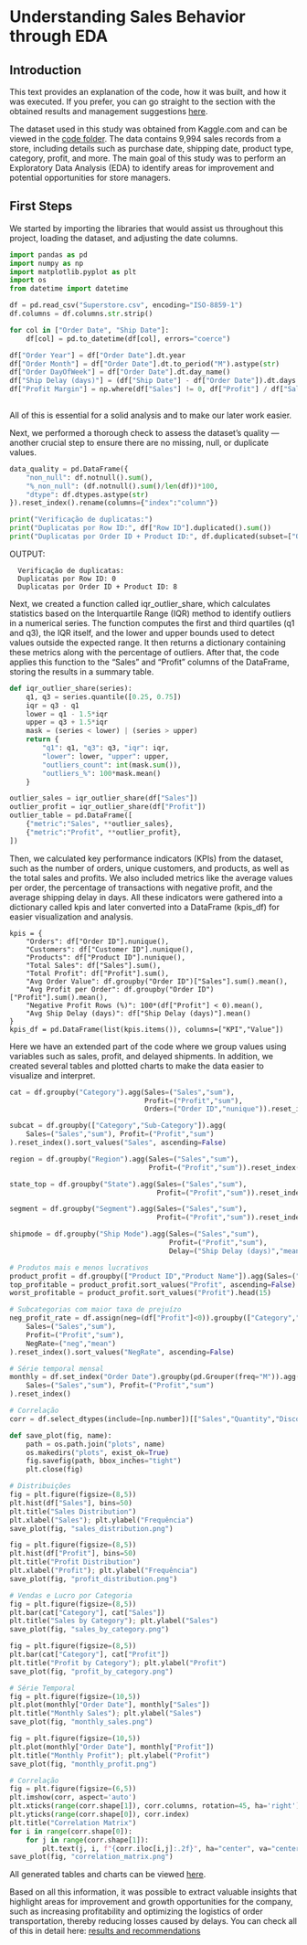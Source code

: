 # Understanding Sales Behavior through EDA

## Introduction

This text provides an explanation of the code, how it was built, and how it was executed. If you prefer, you can go straight to the section with the obtained results and management suggestions [here](results.md).

The dataset used in this study was obtained from Kaggle.com and can be viewed in the [code folder](https://github.com/Benfluc/Projects/tree/main/project5/codes).
The data contains 9,994 sales records from a store, including details such as purchase date, shipping date, product type, category, profit, and more.
The main goal of this study was to perform an Exploratory Data Analysis (EDA) to identify areas for improvement and potential opportunities for store managers.

## First Steps
We started by importing the libraries that would assist us throughout this project, loading the dataset, and adjusting the date columns.

```python
import pandas as pd
import numpy as np
import matplotlib.pyplot as plt
import os
from datetime import datetime

df = pd.read_csv("Superstore.csv", encoding="ISO-8859-1")
df.columns = df.columns.str.strip()

for col in ["Order Date", "Ship Date"]:
    df[col] = pd.to_datetime(df[col], errors="coerce")

df["Order Year"] = df["Order Date"].dt.year
df["Order Month"] = df["Order Date"].dt.to_period("M").astype(str)
df["Order DayOfWeek"] = df["Order Date"].dt.day_name()
df["Ship Delay (days)"] = (df["Ship Date"] - df["Order Date"]).dt.days
df["Profit Margin"] = np.where(df["Sales"] != 0, df["Profit"] / df["Sales"], np.nan)
  
```
All of this is essential for a solid analysis and to make our later work easier.

Next, we performed a thorough check to assess the dataset’s quality — another crucial step to ensure there are no missing, null, or duplicate values.

```python
data_quality = pd.DataFrame({
    "non_null": df.notnull().sum(),
    "%_non_null": (df.notnull().sum()/len(df))*100,
    "dtype": df.dtypes.astype(str)
}).reset_index().rename(columns={"index":"column"})

print("Verificação de duplicatas:")
print("Duplicatas por Row ID:", df["Row ID"].duplicated().sum())
print("Duplicatas por Order ID + Product ID:", df.duplicated(subset=["Order ID", "Product ID"]).sum())
```
OUTPUT:

      Verificação de duplicatas:
      Duplicatas por Row ID: 0
      Duplicatas por Order ID + Product ID: 8


Next, we created a function called iqr_outlier_share, which calculates statistics based on the Interquartile Range (IQR) method to identify outliers in a numerical series.
The function computes the first and third quartiles (q1 and q3), the IQR itself, and the lower and upper bounds used to detect values outside the expected range.
It then returns a dictionary containing these metrics along with the percentage of outliers.
After that, the code applies this function to the “Sales” and “Profit” columns of the DataFrame, storing the results in a summary table.

```python
def iqr_outlier_share(series):
    q1, q3 = series.quantile([0.25, 0.75])
    iqr = q3 - q1
    lower = q1 - 1.5*iqr
    upper = q3 + 1.5*iqr
    mask = (series < lower) | (series > upper)
    return {
        "q1": q1, "q3": q3, "iqr": iqr,
        "lower": lower, "upper": upper,
        "outliers_count": int(mask.sum()),
        "outliers_%": 100*mask.mean()
    }

outlier_sales = iqr_outlier_share(df["Sales"])
outlier_profit = iqr_outlier_share(df["Profit"])
outlier_table = pd.DataFrame([
    {"metric":"Sales", **outlier_sales},
    {"metric":"Profit", **outlier_profit},
])
```

Then, we calculated key performance indicators (KPIs) from the dataset, such as the number of orders, unique customers, and products, as well as the total sales and profits.
We also included metrics like the average values per order, the percentage of transactions with negative profit, and the average shipping delay in days.
All these indicators were gathered into a dictionary called kpis and later converted into a DataFrame (kpis_df) for easier visualization and analysis.

```pyhton
kpis = {
    "Orders": df["Order ID"].nunique(),
    "Customers": df["Customer ID"].nunique(),
    "Products": df["Product ID"].nunique(),
    "Total Sales": df["Sales"].sum(),
    "Total Profit": df["Profit"].sum(),
    "Avg Order Value": df.groupby("Order ID")["Sales"].sum().mean(),
    "Avg Profit per Order": df.groupby("Order ID")["Profit"].sum().mean(),
    "Negative Profit Rows (%)": 100*(df["Profit"] < 0).mean(),
    "Avg Ship Delay (days)": df["Ship Delay (days)"].mean()
}
kpis_df = pd.DataFrame(list(kpis.items()), columns=["KPI","Value"])
```

Here we have an extended part of the code where we group values using variables such as sales, profit, and delayed shipments.
In addition, we created several tables and plotted charts to make the data easier to visualize and interpret.

```python
cat = df.groupby("Category").agg(Sales=("Sales","sum"),
                                 Profit=("Profit","sum"),
                                 Orders=("Order ID","nunique")).reset_index()

subcat = df.groupby(["Category","Sub-Category"]).agg(
    Sales=("Sales","sum"), Profit=("Profit","sum")
).reset_index().sort_values("Sales", ascending=False)

region = df.groupby("Region").agg(Sales=("Sales","sum"),
                                  Profit=("Profit","sum")).reset_index()

state_top = df.groupby("State").agg(Sales=("Sales","sum"),
                                    Profit=("Profit","sum")).reset_index().sort_values("Sales", ascending=False).head(15)

segment = df.groupby("Segment").agg(Sales=("Sales","sum"),
                                    Profit=("Profit","sum")).reset_index()

shipmode = df.groupby("Ship Mode").agg(Sales=("Sales","sum"),
                                       Profit=("Profit","sum"),
                                       Delay=("Ship Delay (days)","mean")).reset_index()

# Produtos mais e menos lucrativos
product_profit = df.groupby(["Product ID","Product Name"]).agg(Sales=("Sales","sum"), Profit=("Profit","sum")).reset_index()
top_profitable = product_profit.sort_values("Profit", ascending=False).head(15)
worst_profitable = product_profit.sort_values("Profit").head(15)

# Subcategorias com maior taxa de prejuízo
neg_profit_rate = df.assign(neg=(df["Profit"]<0)).groupby(["Category","Sub-Category"]).agg(
    Sales=("Sales","sum"),
    Profit=("Profit","sum"),
    NegRate=("neg","mean")
).reset_index().sort_values("NegRate", ascending=False)

# Série temporal mensal
monthly = df.set_index("Order Date").groupby(pd.Grouper(freq="M")).agg(
    Sales=("Sales","sum"), Profit=("Profit","sum")
).reset_index()

# Correlação
corr = df.select_dtypes(include=[np.number])[["Sales","Quantity","Discount","Profit","Ship Delay (days)","Profit Margin"]].corr()

def save_plot(fig, name):
    path = os.path.join("plots", name)
    os.makedirs("plots", exist_ok=True)
    fig.savefig(path, bbox_inches="tight")
    plt.close(fig)

# Distribuições
fig = plt.figure(figsize=(8,5))
plt.hist(df["Sales"], bins=50)
plt.title("Sales Distribution")
plt.xlabel("Sales"); plt.ylabel("Frequência")
save_plot(fig, "sales_distribution.png")

fig = plt.figure(figsize=(8,5))
plt.hist(df["Profit"], bins=50)
plt.title("Profit Distribution")
plt.xlabel("Profit"); plt.ylabel("Frequência")
save_plot(fig, "profit_distribution.png")

# Vendas e Lucro por Categoria
fig = plt.figure(figsize=(8,5))
plt.bar(cat["Category"], cat["Sales"])
plt.title("Sales by Category"); plt.ylabel("Sales")
save_plot(fig, "sales_by_category.png")

fig = plt.figure(figsize=(8,5))
plt.bar(cat["Category"], cat["Profit"])
plt.title("Profit by Category"); plt.ylabel("Profit")
save_plot(fig, "profit_by_category.png")

# Série Temporal
fig = plt.figure(figsize=(10,5))
plt.plot(monthly["Order Date"], monthly["Sales"])
plt.title("Monthly Sales"); plt.ylabel("Sales")
save_plot(fig, "monthly_sales.png")

fig = plt.figure(figsize=(10,5))
plt.plot(monthly["Order Date"], monthly["Profit"])
plt.title("Monthly Profit"); plt.ylabel("Profit")
save_plot(fig, "monthly_profit.png")

# Correlação
fig = plt.figure(figsize=(6,5))
plt.imshow(corr, aspect='auto')
plt.xticks(range(corr.shape[1]), corr.columns, rotation=45, ha='right')
plt.yticks(range(corr.shape[0]), corr.index)
plt.title("Correlation Matrix")
for i in range(corr.shape[0]):
    for j in range(corr.shape[1]):
        plt.text(j, i, f"{corr.iloc[i,j]:.2f}", ha="center", va="center")
save_plot(fig, "correlation_matrix.png")
```
All generated tables and charts can be viewed [here](https://github.com/Benfluc/Projects/tree/main/project5/imgs).

Based on all this information, it was possible to extract valuable insights that highlight areas for improvement and growth opportunities for the company, such as increasing profitability and optimizing the logistics of order transportation, thereby reducing losses caused by delays.
You can check all of this in detail here: [results and recommendations](results.md)

